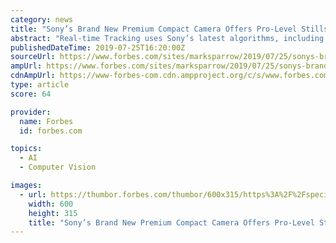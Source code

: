 ```yaml
---
category: news
title: "Sony’s Brand New Premium Compact Camera Offers Pro-Level Stills And Video Performance"
abstract: "Real-time Tracking uses Sony’s latest algorithms, including artificial intelligence-based object recognition, so that subjects can be captured with accuracy, even when using the touch panel on the camera’s rear LCD screen. Real-time Eye AF is the ..."
publishedDateTime: 2019-07-25T16:20:00Z
sourceUrl: https://www.forbes.com/sites/marksparrow/2019/07/25/sonys-brand-new-premium-compact-camera-offers-pro-level-stills-and-video-performance/
ampUrl: https://www.forbes.com/sites/marksparrow/2019/07/25/sonys-brand-new-premium-compact-camera-offers-pro-level-stills-and-video-performance/amp/
cdnAmpUrl: https://www-forbes-com.cdn.ampproject.org/c/s/www.forbes.com/sites/marksparrow/2019/07/25/sonys-brand-new-premium-compact-camera-offers-pro-level-stills-and-video-performance/amp/
type: article
score: 64

provider:
  name: Forbes
  id: forbes.com

topics:
  - AI
  - Computer Vision

images:
  - url: https://thumbor.forbes.com/thumbor/600x315/https%3A%2F%2Fspecials-images.forbesimg.com%2Fimageserve%2F5d39d326090f4300070d94b6%2F960x0.jpg
    width: 600
    height: 315
    title: "Sony’s Brand New Premium Compact Camera Offers Pro-Level Stills And Video Performance"
---
```

